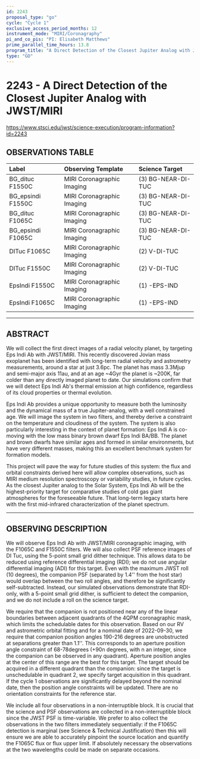 ```yaml
---
id: 2243
proposal_type: "go"
cycle: "Cycle 1"
exclusive_access_period_months: 12
instrument_mode: "MIRI/Coronagraphy"
pi_and_co_pis: "PI: Elisabeth Matthews"
prime_parallel_time_hours: 13.8
program_title: "A Direct Detection of the Closest Jupiter Analog with JWST/MIRI"
type: "GO"
---
```

# 2243 - A Direct Detection of the Closest Jupiter Analog with JWST/MIRI
https://www.stsci.edu/jwst/science-execution/program-information?id=2243
## OBSERVATIONS TABLE
| Label             | Observing Template          | Science Target      |
| :---------------- | :-------------------------- | :------------------ |
| BG_dituc F1550C   | MIRI Coronagraphic Imaging  | (3) BG-NEAR-DI-TUC  |
| BG_epsindi F1550C | MIRI Coronagraphic Imaging  | (3) BG-NEAR-DI-TUC  |
| BG_dituc F1065C   | MIRI Coronagraphic Imaging  | (3) BG-NEAR-DI-TUC  |
| BG_epsindi F1065C | MIRI Coronagraphic Imaging  | (3) BG-NEAR-DI-TUC  |
| DITuc F1065C      | MIRI Coronagraphic Imaging  | (2) V-DI-TUC        |
| DITuc F1550C      | MIRI Coronagraphic Imaging  | (2) V-DI-TUC        |
| EpsIndi F1550C    | MIRI Coronagraphic Imaging  | (1) -EPS-IND        |
| EpsIndi F1065C    | MIRI Coronagraphic Imaging  | (1) -EPS-IND        |

---

## ABSTRACT

We will collect the first direct images of a radial velocity planet, by targeting Eps Indi Ab with JWST/MIRI. This recently discovered Jovian mass exoplanet has been identified with long-term radial velocity and astrometry measurements, around a star at just 3.6pc. The planet has mass 3.3Mjup and semi-major axis 11au, and at an age ~4Gyr the planet is ~200K, far colder than any directly imaged planet to date. Our simulations confirm that we will detect Eps Indi Ab's thermal emission at high confidence, regardless of its cloud properties or thermal evolution.

Eps Indi Ab provides a unique opportunity to measure both the luminosity and the dynamical mass of a true Jupiter-analog, with a well constrained age. We will image the system in two filters, and thereby derive a constraint on the temperature and cloudiness of the system. The system is also particularly interesting in the context of planet formation: Eps Indi A is co-moving with the low mass binary brown dwarf Eps Indi BA/BB. The planet and brown dwarfs have similar ages and formed in similar environments, but have very different masses, making this an excellent benchmark system for formation models.

This project will pave the way for future studies of this system: the flux and orbital constraints derived here will allow complex observations, such as MIRI medium resolution spectroscopy or variability studies, in future cycles. As the closest Jupiter analog to the Solar System, Eps Indi Ab will be the highest-priority target for comparative studies of cold gas giant atmospheres for the foreseeable future. That long-term legacy starts here with the first mid-infrared characterization of the planet spectrum.

---

## OBSERVING DESCRIPTION

We will observe Eps Indi Ab with JWST/MIRI coronagraphic imaging, with the F1065C and F1550C filters. We will also collect PSF reference images of DI Tuc, using the 5-point small grid dither technique. This allows data to be reduced using reference differential imaging (RDI); we do not use angular differential imaging (ADI) for this target. Even with the maximum JWST roll (10 degrees), the companion PSF (separated by 1.4'' from the host star) would overlap between the two roll angles, and therefore be significantly self-subtracted. Instead, our simulated observations demonstrate that RDI-only, with a 5-point small grid dither, is sufficient to detect the companion, and we do not include a roll on the science target.

We require that the companion is not positioned near any of the linear boundaries between adjacent quadrants of the 4QPM coronagraphic mask, which limits the schedulable dates for this observation. Based on our RV and astrometric orbital fitting and for a nominal date of 2022-09-30, we require that companion position angles 190-216 degrees are unobstructed at separations greater than 1.1''. This corresponds to an aperture position angle constraint of 68-78degrees (+90n degrees, with n an integer, since the companion can be observed in any quadrant). Aperture position angles at the center of this range are the best for this target. The target should be acquired in a different quadrant than the companion: since the target is unschedulable in quadrant 2, we specify target acquisition in this quadrant. If the cycle 1 observations are significantly delayed beyond the nominal date, then the position angle constraints will be updated. There are no orientation constraints for the reference star.

We include all four observations in a non-interruptible block. It is crucial that the science and PSF observations are collected in a non-interruptible block since the JWST PSF is time-variable. We prefer to also collect the observations in the two filters immediately sequentially: if the F1065C detection is marginal (see Science & Technical Justification) then this will ensure we are able to accurately pinpoint the source location and quantify the F1065C flux or flux upper limit. If absolutely necessary the observations at the two wavelengths could be made on separate occasions.